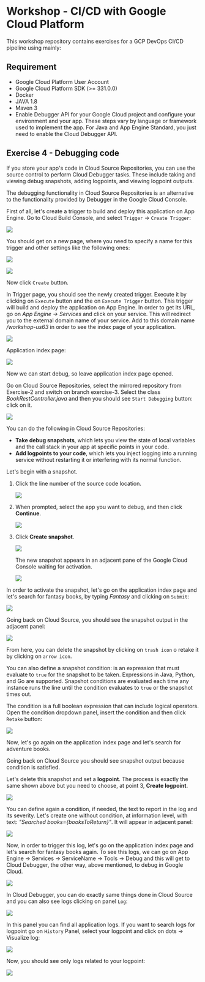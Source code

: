 

# Workshop - CI/CD with Google Cloud Platform ##

This workshop repository contains exercises for a GCP DevOps CI/CD pipeline using mainly:


## Requirement

*   Google Cloud Platform User Account
*   Google Cloud Platform SDK (>= 331.0.0)
*	Docker
*	JAVA 1.8
*   Maven 3
*   Enable Debugger API for your Google Cloud project and configure your environment and your app. These steps vary by language or framework used to implement the app. For Java and App Engine Standard, you just need to enable the Cloud Debugger API. 

## Exercise 4 - Debugging code

If you store your app's code in Cloud Source Repositories, you can use the source control to perform Cloud Debugger tasks. These include taking and viewing debug snapshots, adding logpoints, and viewing logpoint outputs. 

The debugging functionality in Cloud Source Repositories is an alternative to the functionality provided by Debugger in the Google Cloud Console. 

First of all, let's create a trigger to build and deploy this application on App Engine. Go to Cloud Build Console, and select `Trigger` -> `Create Trigger`:

![](./assets/images/Capture1.PNG)

You should get on a new page, where you need to specify a name for this trigger and other settings like the following ones:

![](./assets/images/Capture2.PNG)

![](./assets/images/Capture3.PNG)

Now click `Create` button. 

In Trigger page, you should see the newly created trigger. Execute it by clicking on `Execute` button and the on `Execute Trigger` button. This trigger will build and deploy the application on App Engine. In order to get its URL, go on *App Engine -> Services* and click on your service. This will redirect you to the external domain name of your service. Add to this domain name */workshop-us63* in order to see the index page of your application.

![](./assets/images/Capture4.PNG)



Application index page:

![](./assets/images/Capture5.PNG)

Now we can start debug, so leave application index page opened. 

Go on Cloud Source Repositories, select the mirrored repository from Exercise-2 and switch on branch exercise-3. Select the class *BookRestController.java*  and then you should see `Start Debugging` button: click on it.

![](./assets/images/Capture6.PNG)

You can do the following in Cloud Source Repositories:

- **Take debug snapshots**, which lets you view the state of local variables and the call stack in your app at specific points in your code.
- **Add logpoints to your code**, which lets you inject logging into a running service without restarting it or interfering with its normal function.

Let's begin with a snapshot.

1. Click the line number of the source code location.

   ![](./assets/images/Capture7.PNG)

2. When prompted, select the app you want to debug, and then click **Continue**.

   ![](./assets/images/Capture8.PNG)

3. Click **Create snapshot**.

   ![](./assets/images/Capture9.PNG)

   The new snapshot appears in an adjacent pane of the Google Cloud Console waiting for activation.

   ![](./assets/images/Capture10.PNG)

In order to activate the snapshot, let's go on the application index page and let's search for fantasy books, by typing *Fantasy* and clicking on `Submit`:

![](./assets/images/Capture11.PNG)

Going back on Cloud Source, you should see the snapshot output in the adjacent panel:

![](./assets/images/Capture12.PNG)

From here, you can delete the snapshot by clicking on `trash icon` o retake it by clicking on `arrow icon`.

You can also define a snapshot condition: is an expression that must evaluate to `true` for the snapshot to be taken. Expressions in Java, Python, and Go are supported. Snapshot conditions are evaluated each time any instance runs the line until the condition evaluates to `true` or the snapshot times out.

The condition is a full boolean expression that can include logical operators. Open the condition dropdown panel, insert the condition and then click `Retake` button:

![](./assets/images/Capture13.PNG)

Now, let's go again on the application index page and let's search for adventure books.

Going back on Cloud Source you should see snapshot output because condition is satisfied.

Let's delete this snapshot and set a **logpoint**. The process is exactly the same shown above but you need to choose, at point 3, **Create logpoint**.

![](./assets/images/Capture14.PNG)

You can define again a condition, if needed, the text to report in the log and its severity. Let's create one without condition, at information level, with text: *"Searched books={booksToReturn}"*. It will appear in adjacent panel:

![](./assets/images/Capture15.PNG)

Now, in order to trigger this log, let's go on the application index page and let's search for fantasy books again. To see this logs, we can go on App Engine -> Services -> ServiceName -> Tools -> Debug and this will get to Cloud Debugger, the other way, above mentioned, to debug in Google Cloud.

![](./assets/images/Capture16.PNG)



In Cloud Debugger, you can do exactly same things done in Cloud Source and you can also see logs clicking on panel `Log`:

![](./assets/images/Capture17.PNG)

In this panel you can find all application logs. If you want to search logs for logpoint go on `History` Panel, select your logpoint and click on dots -> Visualize log:

![](./assets/images/Capture18.PNG)

Now, you should see only logs related to your logpoint:

![](./assets/images/Capture19.PNG)
